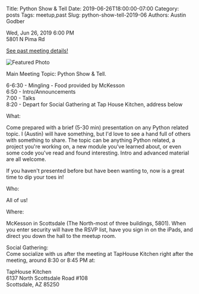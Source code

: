 Title: Python Show & Tell
Date: 2019-06-26T18:00:00-07:00
Category: posts
Tags: meetup,past
Slug: python-show-tell-2019-06
Authors: Austin Godber

<div class="meetup-time">
<i class="far fa-clock"></i> Wed, Jun 26, 2019 6:00 PM
</div>

<div class="meetup-venue">
<i class="fas fa-map-marked-alt"></i> 5801 N Pima Rd
</div>



<i class="fab fa-meetup"></i> <a href="https://www.meetup.com/Phoenix-Python-Meetup-Group/events/262067513/">See past meeting details!</a>





![Featured Photo](https://secure.meetupstatic.com/photos/event/1/1/e/c/600_482104588.jpeg)



<p>Main Meeting Topic: Python Show &amp; Tell.</p> <p>6-6:30 - Mingling - Food provided by McKesson<br/>6:50 - Intro/Announcements<br/>7:00 - Talks<br/>8:20 - Depart for Social Gathering at Tap House Kitchen, address below</p> <p>What:</p> <p>Come prepared with a brief (5-30 min) presentation on any Python related topic. I (Austin) will have something, but I'd love to see a hand full of others with something to share. The topic can be anything Python related, a project you're working on, a new module you've learned about, or even some code you've read and found interesting. Intro and advanced material are all welcome.</p> <p>If you haven't presented before but have been wanting to, now is a great time to dip your toes in!</p> <p>Who:</p> <p>All of us!</p> <p>Where:</p> <p>McKesson in Scottsdale (The North-most of three buildings, 5801). When you enter security will have the RSVP list, have you sign in on the iPads, and direct you down the hall to the meetup room.</p> <p>Social Gathering:<br/>Come socialize with us after the meeting at TapHouse Kitchen right after the meeting, around 8:30 or 8:45 PM at:</p> <p>TapHouse Kitchen<br/>6137 North Scottsdale Road #108<br/>Scottsdale, AZ 85250</p> 